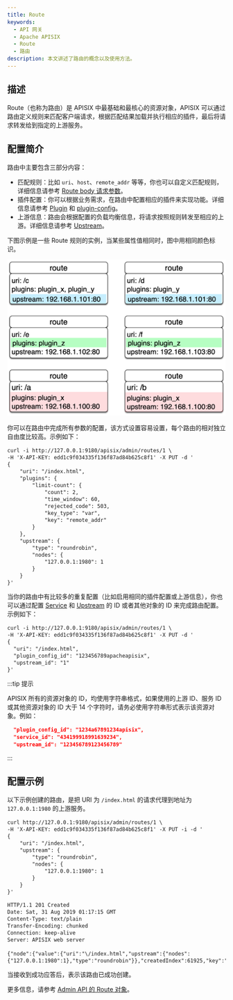 ```yaml
---
title: Route
keywords:
  - API 网关
  - Apache APISIX
  - Route
  - 路由
description: 本文讲述了路由的概念以及使用方法。
---
```


<!--
#
# Licensed to the Apache Software Foundation (ASF) under one or more
# contributor license agreements.  See the NOTICE file distributed with
# this work for additional information regarding copyright ownership.
# The ASF licenses this file to You under the Apache License, Version 2.0
# (the "License"); you may not use this file except in compliance with
# the License.  You may obtain a copy of the License at
#
#     http://www.apache.org/licenses/LICENSE-2.0
#
# Unless required by applicable law or agreed to in writing, software
# distributed under the License is distributed on an "AS IS" BASIS,
# WITHOUT WARRANTIES OR CONDITIONS OF ANY KIND, either express or implied.
# See the License for the specific language governing permissions and
# limitations under the License.
#
-->

## 描述

Route（也称为路由）是 APISIX 中最基础和最核心的资源对象，APISIX 可以通过路由定义规则来匹配客户端请求，根据匹配结果加载并执行相应的插件，最后将请求转发给到指定的上游服务。

## 配置简介

路由中主要包含三部分内容：

- 匹配规则：比如 `uri`、`host`、`remote_addr` 等等，你也可以自定义匹配规则，详细信息请参考 [Route body 请求参数](../admin-api.md#route-request-body-parameters)。
- 插件配置：你可以根据业务需求，在路由中配置相应的插件来实现功能。详细信息请参考 [Plugin](./plugin.md) 和 [plugin-config](./plugin-config.md)。
- 上游信息：路由会根据配置的负载均衡信息，将请求按照规则转发至相应的上游。详细信息请参考 [Upstream](./upstream.md)。

下图示例是一些 Route 规则的实例，当某些属性值相同时，图中用相同颜色标识。

![路由示例](../../../assets/images/routes-example.png)

你可以在路由中完成所有参数的配置，该方式设置容易设置，每个路由的相对独立自由度比较高。示例如下：

```shell
curl -i http://127.0.0.1:9180/apisix/admin/routes/1 \
-H 'X-API-KEY: edd1c9f034335f136f87ad84b625c8f1' -X PUT -d '
{
    "uri": "/index.html",
    "plugins": {
        "limit-count": {
            "count": 2,
            "time_window": 60,
            "rejected_code": 503,
            "key_type": "var",
            "key": "remote_addr"
        }
    },
    "upstream": {
        "type": "roundrobin",
        "nodes": {
            "127.0.0.1:1980": 1
        }
    }
}'
```

当你的路由中有比较多的重复配置（比如启用相同的插件配置或上游信息），你也可以通过配置 [Service](service.md) 和 [Upstream](upstream.md) 的 ID 或者其他对象的 ID 来完成路由配置。示例如下：

```shell
curl -i http://127.0.0.1:9180/apisix/admin/routes/1 \
-H 'X-API-KEY: edd1c9f034335f136f87ad84b625c8f1' -X PUT -d '
{
  "uri": "/index.html",
  "plugin_config_id": "123456789apacheapisix",
  "upstream_id": "1"
}'
```

:::tip 提示

APISIX 所有的资源对象的 ID，均使用字符串格式，如果使用的上游 ID、服务 ID 或其他资源对象的 ID 大于 14 个字符时，请务必使用字符串形式表示该资源对象。例如：

```json
  "plugin_config_id": "1234a67891234apisix",
  "service_id": "434199918991639234",
  "upstream_id": "123456789123456789"
```

:::

## 配置示例

以下示例创建的路由，是把 URI 为 `/index.html` 的请求代理到地址为 `127.0.0.1:1980` 的上游服务。

```shell
curl http://127.0.0.1:9180/apisix/admin/routes/1 \
-H 'X-API-KEY: edd1c9f034335f136f87ad84b625c8f1' -X PUT -i -d '
{
    "uri": "/index.html",
    "upstream": {
        "type": "roundrobin",
        "nodes": {
            "127.0.0.1:1980": 1
        }
    }
}'
```

```shell
HTTP/1.1 201 Created
Date: Sat, 31 Aug 2019 01:17:15 GMT
Content-Type: text/plain
Transfer-Encoding: chunked
Connection: keep-alive
Server: APISIX web server

{"node":{"value":{"uri":"\/index.html","upstream":{"nodes":{"127.0.0.1:1980":1},"type":"roundrobin"}},"createdIndex":61925,"key":"\/apisix\/routes\/1","modifiedIndex":61925}}
```

当接收到成功应答后，表示该路由已成功创建。

更多信息，请参考 [Admin API 的 Route 对象](../admin-api.md#route)。

